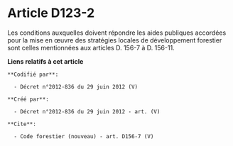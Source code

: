 # Article D123-2

Les conditions auxquelles doivent répondre les aides publiques accordées pour la mise en œuvre des stratégies locales de
développement forestier sont celles mentionnées aux articles D. 156-7 à D. 156-11.

**Liens relatifs à cet article**

	**Codifié par**:

	  - Décret n°2012-836 du 29 juin 2012 (V)

	**Créé par**:

	  - Décret n°2012-836 du 29 juin 2012 - art. (V)

	**Cite**:

	  - Code forestier (nouveau) - art. D156-7 (V)

